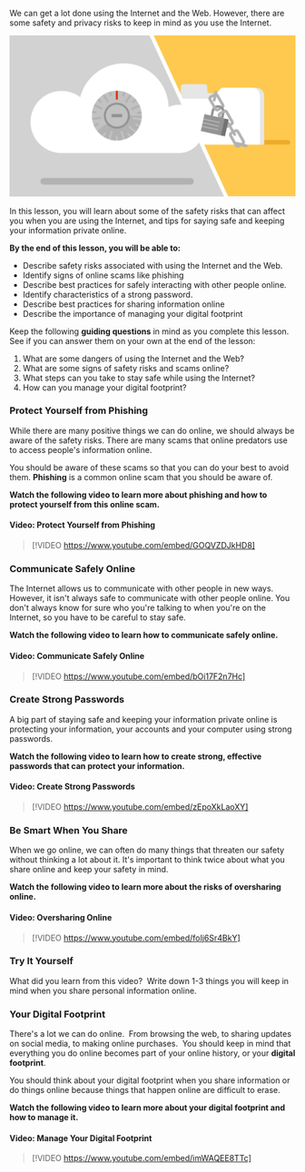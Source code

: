 
We can get a lot done using the Internet and the Web. However, there are some safety and privacy risks to keep in mind as you use the Internet.

![Illustration with graphics of files being protected](../media/Illustration_-_Safety_and_Privacy.png)

In this lesson, you will learn about some of the safety risks that can affect you when you are using the Internet, and tips for saying safe and keeping your information private online.

**By the end of this lesson, you will be able to:**

*   Describe safety risks associated with using the Internet and the Web.
*   Identify signs of online scams like phishing
*   Describe best practices for safely interacting with other people online.
*   Identify characteristics of a strong password.
*   Describe best practices for sharing information online
*   Describe the importance of managing your digital footprint

Keep the following **guiding questions** in mind as you complete this lesson. See if you can answer them on your own at the end of the lesson:

1.  What are some dangers of using the Internet and the Web?
2.  What are some signs of safety risks and scams online?
3.  What steps can you take to stay safe while using the Internet?
4.  How can you manage your digital footprint?

### Protect Yourself from Phishing
While there are many positive things we can do online, we should always be aware of the safety risks. There are many scams that online predators use to access people's information online.

You should be aware of these scams so that you can do your best to avoid them. **Phishing** is a common online scam that you should be aware of.

**Watch the following video to learn more about phishing and how to protect yourself from this online scam.**



#### Video: Protect Yourself from Phishing
> [!VIDEO https://www.youtube.com/embed/GOQVZDJkHD8]

### Communicate Safely Online
The Internet allows us to communicate with other people in new ways. However, it isn't always safe to communicate with other people online. You don't always know for sure who you're talking to when you're on the Internet, so you have to be careful to stay safe.

**Watch the following video to learn how to communicate safely online.**



#### Video: Communicate Safely Online
> [!VIDEO https://www.youtube.com/embed/bOi17F2n7Hc]

### Create Strong Passwords
A big part of staying safe and keeping your information private online is protecting your information, your accounts and your computer using strong passwords.

**Watch the following video to learn how to create strong, effective passwords that can protect your information.**



#### Video: Create Strong Passwords
> [!VIDEO https://www.youtube.com/embed/zEpoXkLaoXY]

### Be Smart When You Share
When we go online, we can often do many things that threaten our safety without thinking a lot about it. It's important to think twice about what you share online and keep your safety in mind.

**Watch the following video to learn more about the risks of oversharing online.**



#### Video: Oversharing Online
> [!VIDEO https://www.youtube.com/embed/foIj6Sr4BkY]



### Try It Yourself

What did you learn from this video?  Write down 1-3 things you will keep in mind when you share personal information online.

### Your Digital Footprint
There's a lot we can do online.  From browsing the web, to sharing updates on social media, to making online purchases.  You should keep in mind that everything you do online becomes part of your online history, or your **digital footprint**.

You should think about your digital footprint when you share information or do things online because things that happen online are difficult to erase.

**Watch the following video to learn more about your digital footprint and how to manage it.**



#### Video: Manage Your Digital Footprint
> [!VIDEO https://www.youtube.com/embed/imWAQEE8TTc]